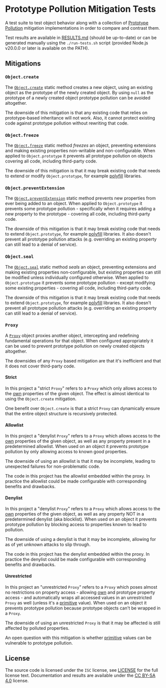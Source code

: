 <!-- SPDX-License-Identifier: CC-BY-SA-4.0 -->

# Prototype Pollution Mitigation Tests

A test suite to test object behavior along with a collection of [Prototype
Pollution] mitigation implementations in order to compare and contrast them.

Test results are available in [RESULTS.md] (should be up-to-date) or can be
generated manually using the `./run-tests.sh` script (provided Node.js v20.0.0
or later is available on the PATH).

## Mitigations

### `Object.create`

The [`Object.create`] static method creates a new object, using an existing
object as the prototype of the newly created object. By using `null` as the
prototype of a newly created object prototype pollution can be avoided
altogether.

The downside of this mitigation is that any existing code that relies on
prototype-based inheritance will not work. Also, it cannot protect existing code
against prototype pollution without rewriting that code.

### `Object.freeze`

The [`Object.freeze`] static method _freezes_ an object, preventing extensions
and making existing properties non-writable and non-configurable. When applied
to `Object.prototype` it prevents all prototype pollution on objects covering
all code, including third-party code.

The downside of this mitigation is that it may break existing code that needs to
extend or modify `Object.prototype`, for example [polyfill] libraries.

### `Object.preventExtension`

The [`Object.preventExtension`] static method prevents new properties from ever
being added to an object. When applied to `Object.prototype` it prevents some
prototype pollution - specifically when it requires adding a new property to the
prototype - covering all code, including third-party code.

The downside of this mitigation is that it may break existing code that needs to
extend `Object.prototype`, for example [polyfill] libraries. It also doesn't
prevent all prototype pollution attacks (e.g. overriding an existing property
can still lead to a denial of service).

### `Object.seal`

The [`Object.seal`] static method _seals_ an object, preventing extensions and
making existing properties non-configurable, but existing properties can still
be modified unless individually configured otherwise. When applied to
`Object.prototype` it prevents some prototype pollution - except modifying some
existing properties - covering all code, including third-party code.

The downside of this mitigation is that it may break existing code that needs to
extend `Object.prototype`, for example [polyfill] libraries. It also doesn't
prevent all prototype pollution attacks (e.g. overriding an existing property
can still lead to a denial of service).

### `Proxy`

A [`Proxy`] object proxies another object, intercepting and redefining
fundamental operations for that object. When configured appropriately it can be
used to prevent prototype pollution on newly created objects altogether.

The downsides of any `Proxy` based mitigation are that it's inefficient and
that it does not cover third-party code.

#### Strict

In this project a "strict `Proxy`" refers to a `Proxy` which only allows access
to the [own][`Object.hasOwn`] properties of the given object. The effect is
almost identical to using the `Object.create` mitigation.

One benefit over `Object.create` is that a strict `Proxy` can dynamically ensure
that the entire object structure is recursively protected.

#### Allowlist

In this project a "denylist `Proxy`" refers to a `Proxy` which allows access to
the [own][`Object.hasOwn`] properties of the given object, as well as any
property present in a predetermined allowlist. When used on an object it
prevents prototype pollution by only allowing access to known good properties.

The downside of using an allowlist is that it may be incomplete, leading to
unexpected failures for non-problematic code.

The code in this project has the allowlist embedded within the proxy. In
practice the allowlist could be made configurable with corresponding benefits
and drawbacks.

#### Denylist

In this project a "denylist `Proxy`" refers to a `Proxy` which allows access to
the [own][`Object.hasOwn`] properties of the given object, as well as any
property NOT in a predetermined denylist (aka blocklist). When used on an object
it prevents prototype pollution by blocking access to properties known to lead
to pollution.

The downside of using a denylist is that it may be incomplete, allowing for as
of yet unknown attacks to slip through.

The code in this project has the denylist embedded within the proxy. In practice
the denylist could be made configurable with corresponding benefits and
drawbacks.

#### Unrestricted

In this project an "unrestricted `Proxy`" refers to a `Proxy` which poses almost
no restrictions on property access - allowing [own][`Object.hasOwn`] and
prototype property access - and automatically wraps all accessed values in an
unrestricted `Proxy` as well (unless it's a [primitive] value). When used on an
object it prevents prototype pollution because prototype objects can't be
wrapped in a `Proxy`.

The downside of using an unrestricted `Proxy` is that it may be affected is
still affected by polluted properties.

An open question with this mitigation is whether [primitive] values can be
vulnerable to prototype pollution.

## License

The source code is licensed under the `ISC` license, see [LICENSE] for the full
license text. Documentation and results are available under the [CC BY-SA 4.0]
license.

[cc by-sa 4.0]: https://creativecommons.org/licenses/by-sa/4.0/
[license]: ./LICENSE
[polyfill]: https://developer.mozilla.org/en-US/docs/Glossary/Polyfill
[primitive]: https://developer.mozilla.org/en-US/docs/Glossary/Primitive
[prototype pollution]: https://portswigger.net/web-security/prototype-pollution
[results.md]: ./RESULTS.md

[`object.create`]: https://developer.mozilla.org/en-US/docs/Web/JavaScript/Reference/Global_Objects/Object/create
[`object.freeze`]: https://developer.mozilla.org/en-US/docs/Web/JavaScript/Reference/Global_Objects/Object/freeze
[`object.hasown`]: https://developer.mozilla.org/en-US/docs/Web/JavaScript/Reference/Global_Objects/Object/hasOwn
[`object.preventextension`]: https://developer.mozilla.org/en-US/docs/Web/JavaScript/Reference/Global_Objects/Object/preventExtensions
[`object.seal`]: https://developer.mozilla.org/en-US/docs/Web/JavaScript/Reference/Global_Objects/Object/seal
[`proxy`]: https://developer.mozilla.org/en-US/docs/Web/JavaScript/Reference/Global_Objects/Proxy
